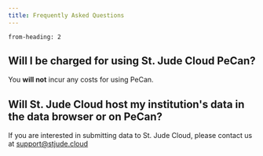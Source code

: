 ```yaml
---
title: Frequently Asked Questions
---
```


```toc
from-heading: 2
```

## Will I be charged for using St. Jude Cloud PeCan?

You **will not** incur any costs for using PeCan.

## Will St. Jude Cloud host my institution's data in the data browser or on PeCan?

If you are interested in submitting data to St. Jude Cloud, please contact us at
support@stjude.cloud